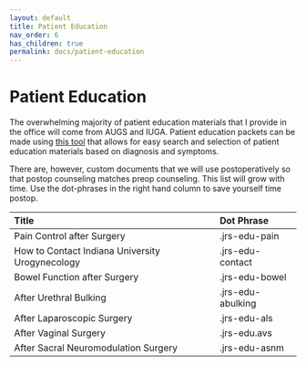 ```yaml
---
layout: default
title: Patient Education
nav_order: 6
has_children: true
permalink: docs/patient-education
---
```


# Patient Education

The overwhelming majority of patient education materials that I provide in the office will come from AUGS and IUGA. Patient education packets can be made using [this tool](https://combine-hn09br920-jryanstewart.vercel.app/) that allows for easy search and selection of patient education materials based on diagnosis and symptoms.

There are, however, custom documents that we will use postoperatively so that postop counseling matches preop counseling. This list will grow with time. Use the dot-phrases in the right hand column to save yourself time postop.

|Title|Dot Phrase|
|:----|:---------|
|Pain Control after Surgery|.jrs-edu-pain|
|How to Contact Indiana University Urogynecology|.jrs-edu-contact|
|Bowel Function after Surgery|.jrs-edu-bowel|
|After Urethral Bulking|.jrs-edu-abulking|
|After Laparoscopic Surgery|.jrs-edu-als|
|After Vaginal Surgery|.jrs-edu.avs|
|After Sacral Neuromodulation Surgery|.jrs-edu-asnm|
